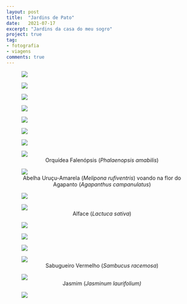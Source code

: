 ```yaml
---
layout: post
title:  "Jardins de Pato"
date:   2021-07-17
excerpt: "Jardins da casa do meu sogro"
project: true
tag:
- fotografia
- viagens
comments: true
---
```


<figure>
	<a href="http://marcelocamera.github.io/assets/img/pato-branco-01.jpg"><img src="http://marcelocamera.github.io/assets/img/pato-branco-01.jpg"></a>
	<figcaption><center><a></a></center></figcaption>
</figure>

<figure>
	<a href="http://marcelocamera.github.io/assets/img/pato-branco-02.jpg"><img src="http://marcelocamera.github.io/assets/img/pato-branco-02.jpg"></a>
	<figcaption><center><a></a></center></figcaption>
</figure>

<figure>
	<a href="http://marcelocamera.github.io/assets/img/pato-branco-03.jpg"><img src="http://marcelocamera.github.io/assets/img/pato-branco-03.jpg"></a>
	<figcaption><center><a></a></center></figcaption>
</figure>

<figure>
	<a href="http://marcelocamera.github.io/assets/img/pato-branco-04.jpg"><img src="http://marcelocamera.github.io/assets/img/pato-branco-04.jpg"></a>
	<figcaption><center><a></a></center></figcaption>
</figure>

<figure>
	<a href="http://marcelocamera.github.io/assets/img/pato-branco-05.jpg"><img src="http://marcelocamera.github.io/assets/img/pato-branco-05.jpg"></a>
	<figcaption><center><a></a></center></figcaption>
</figure>

<figure>
	<a href="http://marcelocamera.github.io/assets/img/pato-branco-06.jpg"><img src="http://marcelocamera.github.io/assets/img/pato-branco-06.jpg"></a>
	<figcaption><center><a></a></center></figcaption>
</figure>

<figure>
	<a href="http://marcelocamera.github.io/assets/img/pato-branco-07.jpg"><img src="http://marcelocamera.github.io/assets/img/pato-branco-07.jpg"></a>
	<figcaption><center><a></a></center></figcaption>
</figure>

<figure>
	<a href="http://marcelocamera.github.io/assets/img/pato-branco-08.jpg"><img src="http://marcelocamera.github.io/assets/img/pato-branco-08.jpg"></a>
	<figcaption><center><a>Orquídea Falenópsis (<i>Phalaenopsis amabilis</i>)</a></center></figcaption>
</figure>

<figure>
	<a href="http://marcelocamera.github.io/assets/img/pato-branco-09.jpg"><img src="http://marcelocamera.github.io/assets/img/pato-branco-09.jpg"></a>
	<figcaption><center><a>Abelha Uruçu-Amarela (<i>Melipona rufiventris</i>) voando na flor do Agapanto (<i>Agapanthus campanulatus</i>)</a></center></figcaption>
</figure>

<figure>
	<a href="http://marcelocamera.github.io/assets/img/pato-branco-10.jpg"><img src="http://marcelocamera.github.io/assets/img/pato-branco-10.jpg"></a>
	<figcaption><center><a></a></center></figcaption>
</figure>

<figure>
	<a href="http://marcelocamera.github.io/assets/img/pato-branco-11.jpg"><img src="http://marcelocamera.github.io/assets/img/pato-branco-11.jpg"></a>
	<figcaption><center><a>Alface (<i>Lactuca sativa</i>)</a></center></figcaption>
</figure>

<figure>
	<a href="http://marcelocamera.github.io/assets/img/pato-branco-12.jpg"><img src="http://marcelocamera.github.io/assets/img/pato-branco-12.jpg"></a>
	<figcaption><center><a></a></center></figcaption>
</figure>

<figure>
	<a href="http://marcelocamera.github.io/assets/img/pato-branco-13.jpg"><img src="http://marcelocamera.github.io/assets/img/pato-branco-13.jpg"></a>
	<figcaption><center><a></a></center></figcaption>
</figure>

<figure>
	<a href="http://marcelocamera.github.io/assets/img/pato-branco-14.jpg"><img src="http://marcelocamera.github.io/assets/img/pato-branco-14.jpg"></a>
	<figcaption><center><a></a></center></figcaption>
</figure>

<figure>
	<a href="http://marcelocamera.github.io/assets/img/pato-branco-15.jpg"><img src="http://marcelocamera.github.io/assets/img/pato-branco-15.jpg"></a>
	<figcaption><center><a>Sabugueiro Vermelho (<i>Sambucus racemosa</i>)</a></center></figcaption>
</figure>

<figure>
	<a href="http://marcelocamera.github.io/assets/img/pato-branco-16.jpg"><img src="http://marcelocamera.github.io/assets/img/pato-branco-16.jpg"></a>
	<figcaption><center><a>Jasmim (<i>Jasminum laurifolium</a>)</a></center></figcaption>
</figure>

<figure>
	<a href="http://marcelocamera.github.io/assets/img/pato-branco-17.jpg"><img src="http://marcelocamera.github.io/assets/img/pato-branco-17.jpg"></a>
	<figcaption><center><a></a></center></figcaption>
</figure>
